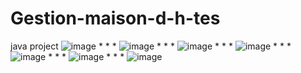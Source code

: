 # Gestion-maison-d-h-tes
java project
![image](https://user-images.githubusercontent.com/78663674/188173516-a564d515-3123-4b6f-a6da-ac74a7d64dc9.png)
*
*
*
![image](https://user-images.githubusercontent.com/78663674/188173649-0747caf5-7a53-4f1b-acb3-8d7da77baa93.png)
*
*
*
![image](https://user-images.githubusercontent.com/78663674/188173795-fd991abb-b135-4e2c-9f19-093e43c56c72.png)
*
*
*
![image](https://user-images.githubusercontent.com/78663674/188173815-0af2c562-6d0c-4314-8aab-d2feb9ef81fd.png)
*
*
*
![image](https://user-images.githubusercontent.com/78663674/188173937-803498cc-1265-469f-a509-6ec3b83973a3.png)
*
*
*
![image](https://user-images.githubusercontent.com/78663674/188173999-f2c1ac2b-6b8e-482f-9df5-9d67e67dca9b.png)
*
*
*
![image](https://user-images.githubusercontent.com/78663674/188174274-e9c84783-1ed5-4490-bd69-898465e50f0c.png)
